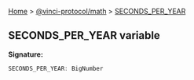 [Home](./index.md) &gt; [@vinci-protocol/math](./math.md) &gt; [SECONDS_PER_YEAR](./math.seconds_per_year.md)

## SECONDS_PER_YEAR variable

<b>Signature:</b>

```typescript
SECONDS_PER_YEAR: BigNumber
```
